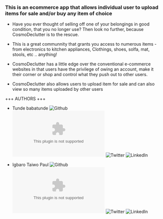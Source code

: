 ### This is an ecommerce app that allows individual user to upload items for sale and/or buy any item of choice

+ Have you ever thought of selling off one of your belongings in good condition, that you no longer use? Then look no further, because CosmoDeclutter is to the rescue.

+ This is a great communnity that grants you access to numerous items - from electronics to kitchen appliances, Clothings, shoes, solfa, mat, stools, etc .. anything!

+ CosmoDeclutter has a little edge over the conventional e-commerce websites in that users have the privilege of owing an account, make it their corner or shop and control what they push out to other users.

+ CosmoDeclutter also allows users to upload item for sale and can also view so many items uploaded by other users



+++ AUTHORS +++

- Tunde babatunde ![Github](http://www.github.com/cedarworth) ![email](tundemichaelbabatunde@gmail.com) ![Twitter](https://www.twitter.com/tmcedarworth) ![LinkedIn](https://www.linkedin.com/in/808439168)

- Igbaro Taiwo Paul ![Github](http://www.github.com/taiwoigbaro1212) ![email](igbaro.paul@gmail.com) ![Twitter](https://www.twitter.com/) ![LinkedIn](https://www.linkedin.com/in/taiwo-paul-igbaro/)